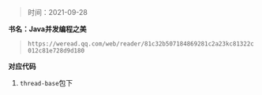 > 时间：2021-09-28

**书名：Java并发编程之美**

> `https://weread.qq.com/web/reader/81c32b507184869281c2a23kc81322c012c81e728d9d180`

**对应代码**

1. `thread-base`包下
